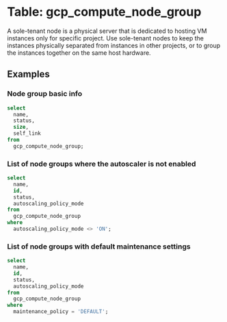 # Table: gcp_compute_node_group

A sole-tenant node is a physical server that is dedicated to hosting VM instances only for specific project. Use sole-tenant nodes to keep the instances physically separated from instances in other projects, or to group the instances together on the same host hardware.

## Examples


### Node group basic info

```sql
select
  name,
  status,
  size,
  self_link
from
  gcp_compute_node_group;
```


### List of node groups where the autoscaler is not enabled

```sql
select
  name,
  id,
  status,
  autoscaling_policy_mode
from
  gcp_compute_node_group
where
  autoscaling_policy_mode <> 'ON';
```


### List of node groups with default maintenance settings

```sql
select
  name,
  id,
  status,
  autoscaling_policy_mode
from
  gcp_compute_node_group
where
  maintenance_policy = 'DEFAULT';
```
